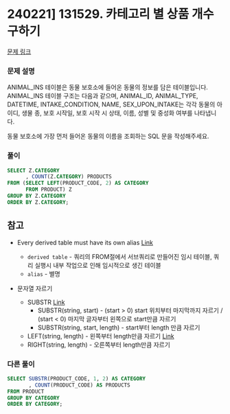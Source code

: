 # 240221] 131529. 카테고리 별 상품 개수 구하기

[문제 링크](https://school.programmers.co.kr/learn/courses/30/lessons/131529)

### 문제 설명
ANIMAL_INS 테이블은 동물 보호소에 들어온 동물의 정보를 담은 테이블입니다. ANIMAL_INS 테이블 구조는 다음과 같으며, ANIMAL_ID, ANIMAL_TYPE, DATETIME, INTAKE_CONDITION, NAME, SEX_UPON_INTAKE는 각각 동물의 아이디, 생물 종, 보호 시작일, 보호 시작 시 상태, 이름, 성별 및 중성화 여부를 나타냅니다.

동물 보호소에 가장 먼저 들어온 동물의 이름을 조회하는 SQL 문을 작성해주세요.

### 풀이
```sql
SELECT Z.CATEGORY
      , COUNT(Z.CATEGORY) PRODUCTS
FROM (SELECT LEFT(PRODUCT_CODE, 2) AS CATEGORY
      FROM PRODUCT) Z
GROUP BY Z.CATEGORY
ORDER BY Z.CATEGORY;
```

## 참고
* Every derived table must have its own alias [Link](https://lelecoder.com/83)
  * `derived table` - 쿼리의 FROM절에서 서브쿼리로 만들어진 임시 테이블, 쿼리 실행시 내부 작업으로 인해 임시적으로 생긴 테이블
  * `alias` - 별명  

* 문자열 자르기
  * SUBSTR [Link](https://gent.tistory.com/201)
    * SUBSTR(string, start) - (start > 0) start 위치부터 마지막까지 자르기 / (start < 0) 마지막 글자부터 왼쪽으로 start만큼 자르기
    * SUBSTR(string, start, length) - start부터 length 만큼 자르기
  * LEFT(string, length) - 왼쪽부터 length만큼 자르기 [Link](https://redcow77.tistory.com/264)
  * RIGHT(string, length) - 오른쪽부터 length만큼 자르기

###  다른 풀이
```sql
SELECT SUBSTR(PRODUCT_CODE, 1, 2) AS CATEGORY
       , COUNT(PRODUCT_CODE) AS PRODUCTS
FROM PRODUCT
GROUP BY CATEGORY
ORDER BY CATEGORY;
```
